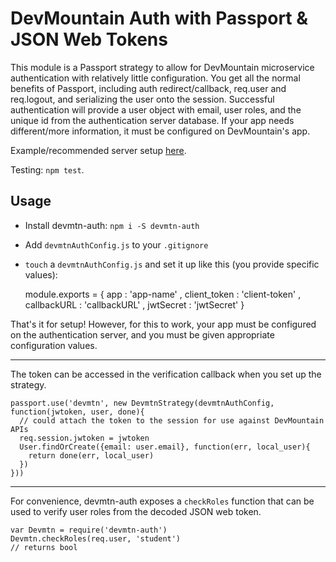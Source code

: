 # DevMountain Auth with Passport & JSON Web Tokens

This module is a Passport strategy to allow for DevMountain microservice authentication with
relatively little configuration. You get all the normal benefits of Passport, including auth
redirect/callback, req.user and req.logout, and serializing the user onto the session. Successful
authentication will provide a user object with email, user roles, and the unique id from the
authentication server database. If your app needs different/more information, it must be
configured on DevMountain's app.

Example/recommended server setup [here](./example/server.js).

Testing: `npm test`.

## Usage

* Install devmtn-auth: `npm i -S devmtn-auth`
* Add `devmtnAuthConfig.js` to your `.gitignore`
* `touch` a `devmtnAuthConfig.js` and set it up like this (you provide specific values):

    module.exports = {
      app          : 'app-name'
    , client_token : 'client-token'
    , callbackURL  : 'callbackURL'
    , jwtSecret    : 'jwtSecret'
    }

That's it for setup! However, for this to work, your app must be configured on the authentication
server, and you must be given appropriate configuration values.

--------

The token can be accessed in the verification callback when you set up the strategy.

    passport.use('devmtn', new DevmtnStrategy(devmtnAuthConfig, function(jwtoken, user, done){
      // could attach the token to the session for use against DevMountain APIs
      req.session.jwtoken = jwtoken
      User.findOrCreate({email: user.email}, function(err, local_user){
        return done(err, local_user)
      })
    }))

--------

For convenience, devmtn-auth exposes a `checkRoles` function that can be used to verify user
roles from the decoded JSON web token.

    var Devmtn = require('devmtn-auth')
    Devmtn.checkRoles(req.user, 'student')
    // returns bool

